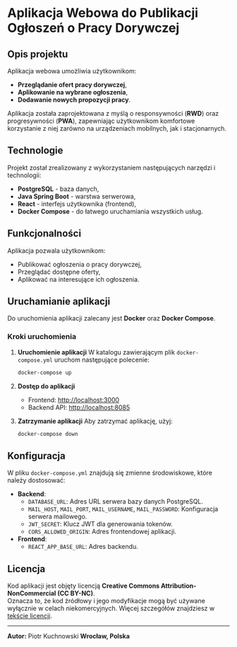 
# Aplikacja Webowa do Publikacji Ogłoszeń o Pracy Dorywczej

## Opis projektu

Aplikacja webowa umożliwia użytkownikom:
- **Przeglądanie ofert pracy dorywczej**,
- **Aplikowanie na wybrane ogłoszenia**,
- **Dodawanie nowych propozycji pracy**.

Aplikacja została zaprojektowana z myślą o responsywności (**RWD**) oraz progresywności (**PWA**), zapewniając użytkownikom komfortowe korzystanie z niej zarówno na urządzeniach mobilnych, jak i stacjonarnych.

## Technologie

Projekt został zrealizowany z wykorzystaniem następujących narzędzi i technologii:
- **PostgreSQL** - baza danych,
- **Java Spring Boot** - warstwa serwerowa,
- **React** - interfejs użytkownika (frontend),
- **Docker Compose** - do łatwego uruchamiania wszystkich usług.

## Funkcjonalności

Aplikacja pozwala użytkownikom:
- Publikować ogłoszenia o pracy dorywczej,
- Przeglądać dostępne oferty,
- Aplikować na interesujące ich ogłoszenia.

## Uruchamianie aplikacji

Do uruchomienia aplikacji zalecany jest **Docker** oraz **Docker Compose**.

### Kroki uruchomienia

1. **Uruchomienie aplikacji**
   W katalogu zawierającym plik `docker-compose.yml` uruchom następujące polecenie:
   ```bash
   docker-compose up
   ```

2. **Dostęp do aplikacji**
   - Frontend: [http://localhost:3000](http://localhost:3000)
   - Backend API: [http://localhost:8085](http://localhost:8085)

3. **Zatrzymanie aplikacji**
   Aby zatrzymać aplikację, użyj:
   ```bash
   docker-compose down
   ```

## Konfiguracja

W pliku `docker-compose.yml` znajdują się zmienne środowiskowe, które należy dostosować:
- **Backend**:
  - `DATABASE_URL`: Adres URL serwera bazy danych PostgreSQL.
  - `MAIL_HOST`, `MAIL_PORT`, `MAIL_USERNAME`, `MAIL_PASSWORD`: Konfiguracja serwera mailowego.
  - `JWT_SECRET`: Klucz JWT dla generowania tokenów.
  - `CORS_ALLOWED_ORIGIN`: Adres frontendowej aplikacji.
- **Frontend**:
  - `REACT_APP_BASE_URL`: Adres backendu.

## Licencja

Kod aplikacji jest objęty licencją **Creative Commons Attribution-NonCommercial (CC BY-NC)**.  
Oznacza to, że kod źródłowy i jego modyfikacje mogą być używane wyłącznie w celach niekomercyjnych. Więcej szczegółów znajdziesz w [tekście licencji](LICENSE).

---

**Autor:** Piotr Kuchnowski 
**Wrocław, Polska**
